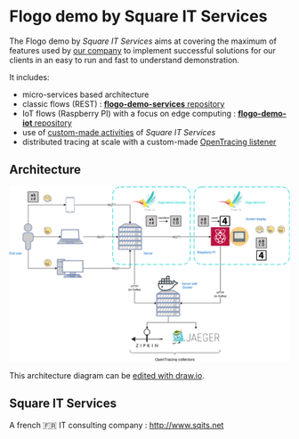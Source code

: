 # Flogo demo by Square IT Services

The Flogo demo by *Square IT Services* aims at covering the maximum of features used by
[our company](#square-it-services) to implement successful solutions for our clients in an easy to run and fast to
understand demonstration.

It includes:
* micro-services based architecture
* classic flows (REST) : [**flogo-demo-services** repository](https://github.com/square-it/flogo-demo-services)
* IoT flows (Raspberry PI) with a focus on edge computing : [**flogo-demo-iot** repository](https://github.com/square-it/flogo-demo-iot)
* use of [custom-made activities](https://github.com/square-it/flogo-contrib-activities) of *Square IT Services*
* distributed tracing at scale with a custom-made [OpenTracing listener](https://github.com/square-it/flogo-opentracing-listener)

## Architecture

![Flogo Demo architecture](./FlogoDemo.png)

This architecture diagram can be
[edited with draw.io](https://www.draw.io/#Hsquare-it%2Fflogo-demo%2Fmaster%2FFlogoDemo.xml).

## Square IT Services

A french :fr: IT consulting company : http://www.sqits.net
